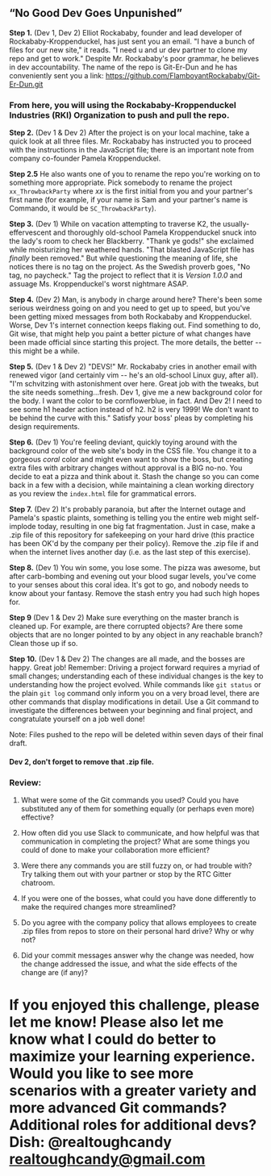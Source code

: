 ## “No Good Dev Goes Unpunished” ##
**Step 1.** (Dev 1, Dev 2) Elliot Rockababy, founder and lead developer of Rockababy-Kroppenduckel, has just sent you
an email. "I have a bunch of files for our new site," it reads. "I need u and ur dev partner
to clone my repo and get to work." Despite Mr. Rockababy's poor grammar, he believes in
dev accountability. The name of the repo is Git-Er-Dun and he has conveniently sent you a link: https://github.com/FlamboyantRockababy/Git-Er-Dun.git

### From here, you will using the Rockababy-Kroppenduckel Industries (RKI) Organization to push and pull the repo.  ###

**Step 2.** (Dev 1 & Dev 2) After the project is on your local machine, take a quick look at all three files. Mr. Rockababy has instructed you to proceed with the instructions in the JavaScript file; there is an important note from company co-founder Pamela Kroppenduckel.

**Step 2.5**  He also wants one of you to rename the repo you're working on to something more appropriate. Pick somebody to rename the project ``` xx_ThrowbackParty ``` where _xx_ is the first initial from you and your partner's first name (for example, if your name is Sam and your partner's name is Commando, it would be ```SC_ThrowbackParty```).


**Step 3.** (Dev 1) While on vacation attempting to traverse K2, the usually-effervescent and thoroughly old-school Pamela Kroppenduckel snuck into the lady's room to check her Blackberry.
"Thank ye gods!" she exclaimed while moisturizing her weathered hands. "That blasted JavaScript file has
_finally_ been removed." But while questioning the meaning of life, she notices there is no tag on the project. As the Swedish proverb goes, "No tag, no paycheck." Tag the project to reflect that it is _Version 1.0.0_ and assuage Ms. Kroppenduckel's worst nightmare ASAP.


**Step 4.** (Dev 2) Man, is anybody in charge around here? There's been some serious weirdness going on and
you need to get up to speed, but you've been getting mixed messages from both Rockababy and Kroppenduckel. Worse, Dev 1's internet connection keeps flaking out. Find something to do, Git wise, that might help you paint a better picture of what changes have been made official since starting this project. The more details, the better -- this might be a while.

**Step 5.** (Dev 1 & Dev 2) "DEVS!" Mr. Rockababy cries in another email with renewed vigor (and certainly vim -- he's an old-school Linux guy, after all). "I'm schvitzing with astonishment over here. Great job with the tweaks, but the site needs something...fresh. Dev 1, give me a new background color for the body. I want the color to be cornflowerblue, in fact. And Dev 2! I need to see some h1 header action instead of h2. h2 is very 1999! We don't want to be behind the curve with this."
Satisfy your boss' pleas by completing his design requirements.

**Step 6.** (Dev 1) You're feeling deviant, quickly toying around with the background color of the web site's body in the CSS file. You change it to a gorgeous _coral_ color and might even want to show the boss, but creating extra files with arbitrary changes without approval is a BIG no-no. You decide to eat
a pizza and think about it. Stash the change so you can come back in a few with a decision, while maintaining a clean working directory as you review the ``` index.html ``` file for grammatical errors.

**Step 7.** (Dev 2) It's probably paranoia, but after the Internet outage and Pamela's spastic plaints, something is telling you the entire web might self-implode today, resulting in one big fat fragmentation. Just in case, make a .zip file of this repository for safekeeping on your hard drive (this practice has been OK'd by the company per their policy). Remove the .zip file if and when the internet lives another day (i.e. as the last step of this exercise).

**Step 8.** (Dev 1) You win some, you lose some. The pizza was awesome, but after carb-bombing and evening out your blood sugar levels, you've come to your senses about this coral idea. It's got to go, and nobody needs to know about your fantasy. Remove the stash entry you had such high hopes for.

**Step 9** (Dev 1 & Dev 2) Make sure everything on the master branch is cleaned up. For example, are there corrupted objects? Are there some objects that are no longer pointed to by any object in any reachable branch? Clean those up if so.


**Step 10.** (Dev 1 & Dev 2) The changes are all made, and the bosses are happy. Great job! Remember: Driving a project forward requires a myriad of small changes;
understanding each of these individual changes is the key to understanding how the project evolved.
While commands like ```git status``` or the plain ```git log``` command only inform you on a very broad level,
there are other commands that display modifications in detail. Use a Git command to investigate
the differences between your beginning and final project, and congratulate yourself on a job well done!


Note: Files pushed to the repo will be deleted within seven days of their final draft.
#### Dev 2, don't forget to remove that .zip file.  ####

### Review: ###

1. What were some of the Git commands you used? Could you have substituted any of them for something
equally (or perhaps even more) effective?

2. How often did you use Slack to communicate, and how helpful was that communication in completing the project? What are some things you could of done to make your collaboration more efficient?

3. Were there any commands you are still fuzzy on, or had trouble with? Try talking them out with your partner or stop by the RTC Gitter chatroom.

4. If you were one of the bosses, what could you have done differently to make the required changes more streamlined?  

5. Do you agree with the company policy that allows employees to create .zip files from repos to store on their personal hard drive? Why or why not?

6. Did your commit messages answer why the change was needed, how the change addressed the issue, and what the side effects of the change are (if any)?

If you enjoyed this challenge, please let me know! Please also let me know what I could do better to maximize your learning experience. Would you like to see more scenarios with a greater variety and more advanced Git commands? Additional roles for additional devs? Dish: @realtoughcandy realtoughcandy@gmail.com
===============================
